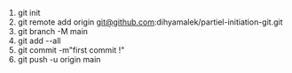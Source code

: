 1. git init
2. git remote add origin git@github.com:dihyamalek/partiel-initiation-git.git
3. git branch -M main
4. git add --all
5. git commit -m"first commit !"
4. git push -u origin main
